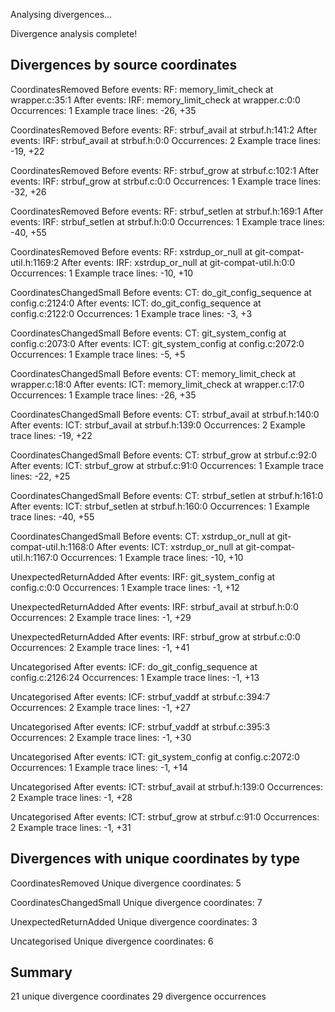 Analysing divergences…

Divergence analysis complete!

## Divergences by source coordinates

CoordinatesRemoved
  Before events:
    RF: memory_limit_check at wrapper.c:35:1
  After events:
    IRF: memory_limit_check at wrapper.c:0:0
  Occurrences: 1
  Example trace lines: -26, +35

CoordinatesRemoved
  Before events:
    RF: strbuf_avail at strbuf.h:141:2
  After events:
    IRF: strbuf_avail at strbuf.h:0:0
  Occurrences: 2
  Example trace lines: -19, +22

CoordinatesRemoved
  Before events:
    RF: strbuf_grow at strbuf.c:102:1
  After events:
    IRF: strbuf_grow at strbuf.c:0:0
  Occurrences: 1
  Example trace lines: -32, +26

CoordinatesRemoved
  Before events:
    RF: strbuf_setlen at strbuf.h:169:1
  After events:
    IRF: strbuf_setlen at strbuf.h:0:0
  Occurrences: 1
  Example trace lines: -40, +55

CoordinatesRemoved
  Before events:
    RF: xstrdup_or_null at git-compat-util.h:1169:2
  After events:
    IRF: xstrdup_or_null at git-compat-util.h:0:0
  Occurrences: 1
  Example trace lines: -10, +10

CoordinatesChangedSmall
  Before events:
    CT: do_git_config_sequence at config.c:2124:0
  After events:
    ICT: do_git_config_sequence at config.c:2122:0
  Occurrences: 1
  Example trace lines: -3, +3

CoordinatesChangedSmall
  Before events:
    CT: git_system_config at config.c:2073:0
  After events:
    ICT: git_system_config at config.c:2072:0
  Occurrences: 1
  Example trace lines: -5, +5

CoordinatesChangedSmall
  Before events:
    CT: memory_limit_check at wrapper.c:18:0
  After events:
    ICT: memory_limit_check at wrapper.c:17:0
  Occurrences: 1
  Example trace lines: -26, +35

CoordinatesChangedSmall
  Before events:
    CT: strbuf_avail at strbuf.h:140:0
  After events:
    ICT: strbuf_avail at strbuf.h:139:0
  Occurrences: 2
  Example trace lines: -19, +22

CoordinatesChangedSmall
  Before events:
    CT: strbuf_grow at strbuf.c:92:0
  After events:
    ICT: strbuf_grow at strbuf.c:91:0
  Occurrences: 1
  Example trace lines: -22, +25

CoordinatesChangedSmall
  Before events:
    CT: strbuf_setlen at strbuf.h:161:0
  After events:
    ICT: strbuf_setlen at strbuf.h:160:0
  Occurrences: 1
  Example trace lines: -40, +55

CoordinatesChangedSmall
  Before events:
    CT: xstrdup_or_null at git-compat-util.h:1168:0
  After events:
    ICT: xstrdup_or_null at git-compat-util.h:1167:0
  Occurrences: 1
  Example trace lines: -10, +10

UnexpectedReturnAdded
  After events:
    IRF: git_system_config at config.c:0:0
  Occurrences: 1
  Example trace lines: -1, +12

UnexpectedReturnAdded
  After events:
    IRF: strbuf_avail at strbuf.h:0:0
  Occurrences: 2
  Example trace lines: -1, +29

UnexpectedReturnAdded
  After events:
    IRF: strbuf_grow at strbuf.c:0:0
  Occurrences: 2
  Example trace lines: -1, +41

Uncategorised
  After events:
    ICF: do_git_config_sequence at config.c:2126:24
  Occurrences: 1
  Example trace lines: -1, +13

Uncategorised
  After events:
    ICF: strbuf_vaddf at strbuf.c:394:7
  Occurrences: 2
  Example trace lines: -1, +27

Uncategorised
  After events:
    ICF: strbuf_vaddf at strbuf.c:395:3
  Occurrences: 2
  Example trace lines: -1, +30

Uncategorised
  After events:
    ICT: git_system_config at config.c:2072:0
  Occurrences: 1
  Example trace lines: -1, +14

Uncategorised
  After events:
    ICT: strbuf_avail at strbuf.h:139:0
  Occurrences: 2
  Example trace lines: -1, +28

Uncategorised
  After events:
    ICT: strbuf_grow at strbuf.c:91:0
  Occurrences: 2
  Example trace lines: -1, +31

## Divergences with unique coordinates by type

CoordinatesRemoved
  Unique divergence coordinates: 5

CoordinatesChangedSmall
  Unique divergence coordinates: 7

UnexpectedReturnAdded
  Unique divergence coordinates: 3

Uncategorised
  Unique divergence coordinates: 6

## Summary

21 unique divergence coordinates
29 divergence occurrences
